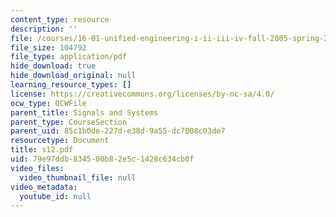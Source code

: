 ```yaml
---
content_type: resource
description: ''
file: /courses/16-01-unified-engineering-i-ii-iii-iv-fall-2005-spring-2006/79e97ddb834500b82e5c1428c634cb0f_s12.pdf
file_size: 104792
file_type: application/pdf
hide_download: true
hide_download_original: null
learning_resource_types: []
license: https://creativecommons.org/licenses/by-nc-sa/4.0/
ocw_type: OCWFile
parent_title: Signals and Systems
parent_type: CourseSection
parent_uid: 85c1b0de-227d-e38d-9a55-dc7008c03de7
resourcetype: Document
title: s12.pdf
uid: 79e97ddb-8345-00b8-2e5c-1428c634cb0f
video_files:
  video_thumbnail_file: null
video_metadata:
  youtube_id: null
---
```

